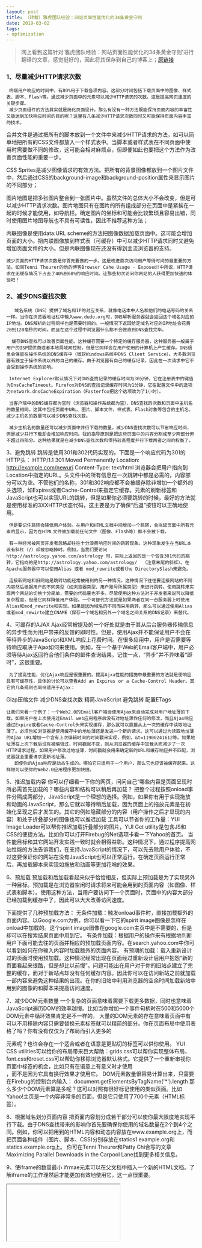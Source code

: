 ```yaml
---
layout: post
title: （转载）雅虎团队经验：网站页面性能优化的34条黄金守则
date: 2019-03-02
tags:
- optimization
---
```


> 网上看到这篇针对‘雅虎团队经验：网站页面性能优化的34条黄金守则’进行翻译的文章，感觉挺好的，因此将其保存到自己的博客上；[原链接](http://www.cnblogs.com/li0803/archive/2009/09/20/1570581.html)


### 1、尽量减少HTTP请求次数 
     终端用户响应的时间中，有80%用于下载各项内容。这部分时间包括下载页面中的图像、样式表、脚本、Flash等。通过减少页面中的元素可以减少HTTP请求的次数。这是提高网页速度的关键步骤。 
     减少页面组件的方法其实就是简化页面设计。那么有没有一种方法既能保持页面内容的丰富性又能达到加快响应时间的目的呢？这里有几条减少HTTP请求次数同时又可能保持页面内容丰富的技术。

合并文件是通过把所有的脚本放到一个文件中来减少HTTP请求的方法，如可以简单地把所有的CSS文件都放入一个样式表中。当脚本或者样式表在不同页面中使用时需要做不同的修改，这可能会相对麻烦点，但即便如此也要把这个方法作为改善页面性能的重要一步。

CSS Sprites是减少图像请求的有效方法。把所有的背景图像都放到一个图片文件中，然后通过CSS的background-image和background-position属性来显示图片的不同部分；

图片地图是把多张图片整合到一张图片中。虽然文件的总体大小不会改变，但是可以减少HTTP请求次数。图片地图只有在图片的所有组成部分在页面中是紧挨在一起的时候才能使用，如导航栏。确定图片的坐标和可能会比较繁琐且容易出错，同时使用图片地图导航也不具有可读性，因此不推荐这种方法；

内联图像是使用data:URL scheme的方法把图像数据加载页面中。这可能会增加页面的大小。把内联图像放到样式表（可缓存）中可以减少HTTP请求同时又避免增加页面文件的大小。但是内联图像现在还没有得到主流浏览器的支持。

    减少页面的HTTP请求次数是你首先要做的一步。这是改进首次访问用户等待时间的最重要的方法。如同Tenni Theurer的他的博客Browser Cahe Usage - Exposed!中所说，HTTP请求在无缓存情况下占去了40%到60%的响应时间。让那些初次访问你网站的人获得更加快速的体验吧！

### 2、减少DNS查找次数 
       域名系统（DNS）提供了域名和IP的对应关系，就像电话本中人名和他们的电话号码的关系一样。当你在浏览器地址栏中输入www.dudo.org时，DNS解析服务器就会返回这个域名对应的IP地址。DNS解析的过程同样也是需要时间的。一般情况下返回给定域名对应的IP地址会花费20到120毫秒的时间。而且在这个过程中浏览器什么都不会做直到DNS查找完毕。

      缓存DNS查找可以改善页面性能。这种缓存需要一个特定的缓存服务器，这种服务器一般属于用户的ISP提供商或者本地局域网控制，但是它同样会在用户使用的计算机上产生缓存。DNS信息会保留在操作系统的DNS缓存中（微软Windows系统中DNS Client Service）。大多数浏览器有独立于操作系统以外的自己的缓存。由于浏览器有自己的缓存记录，因此在一次请求中它不会受到操作系统的影响。

     Internet Explorer默认情况下对DNS查找记录的缓存时间为30分钟，它在注册表中的键值为DnsCacheTimeout。Firefox对DNS的查找记录缓存时间为1分钟，它在配置文件中的选项为network.dnsCacheExpiration（Fasterfox把这个选项改为了1小时）。

     当客户端中的DNS缓存都为空时（浏览器和操作系统都为空），DNS查找的次数和页面中主机名的数量相同。这其中包括页面中URL、图片、脚本文件、样式表、Flash对象等包含的主机名。减少主机名的数量可以减少DNS查找次数。

     减少主机名的数量还可以减少页面中并行下载的数量。减少DNS查找次数可以节省响应时间，但是减少并行下载却会增加响应时间。我的指导原则是把这些页面中的内容分割成至少两部分但不超过四部分。这种结果就是在减少DNS查找次数和保持较高程度并行下载两者之间的权衡了。

3、避免跳转 
跳转是使用301和302代码实现的。下面是一个响应代码为301的HTTP头： 
     HTTP/1.1 301 Moved Permanently 
     Location: http://example.com/newuri 
     Content-Type: text/html 
     浏览器会把用户指向到Location中指定的URL。头文件中的所有信息在一次跳转中都是必需的，内容部分可以为空。不管他们的名称，301和302响应都不会被缓存除非增加一个额外的头选项，如Expires或者Cache-Control来指定它缓存。<meat />元素的刷新标签和JavaScript也可以实现URL的跳转，但是如果你必须要跳转的时候，最好的方法就是使用标准的3XXHTTP状态代码，这主要是为了确保“后退”按钮可以正确地使用。

     但是要记住跳转会降低用户体验。在用户和HTML文档中间增加一个跳转，会拖延页面中所有元素的显示，因为在HTML文件被加载前任何文件（图像、Flash等）都不会被下载。

     有一种经常被网页开发者忽略却往往十分浪费响应时间的跳转现象。这种现象发生在当URL本该有斜杠（/）却被忽略掉时。例如，当我们要访问http://astrology.yahoo.com/astrology 时，实际上返回的是一个包含301代码的跳转，它指向的是http://astrology.yahoo.com/astrology/  （注意末尾的斜杠）。在Apache服务器中可以使用Alias 或者 mod_rewrite或者the DirectorySlash来避免。

     连接新网站和旧网站是跳转功能经常被用到的另一种情况。这种情况下往往要连接网站的不同内容然后根据用户的不同类型（如浏览器类型、用户账号所属类型）来进行跳转。使用跳转来实现两个网站的切换十分简单，需要的代码量也不多。尽管使用这种方法对于开发者来说可以降低复杂程度，但是它同样降低用户体验。一个可替代方法就是如果两者在同一台服务器上时使用Alias和mod_rewrite和实现。如果是因为域名的不同而采用跳转，那么可以通过使用Alias或者mod_rewirte建立CNAME（保存一个域名和另外一个域名之间关系的DNS记录）来替代。

4、可缓存的AJAX 
     Ajax经常被提及的一个好处就是由于其从后台服务器传输信息的异步性而为用户带来的反馈的即时性。但是，使用Ajax并不能保证用户不会在等待异步的JavaScript和XML响应上花费时间。在很多应用中，用户是否需要等待响应取决于Ajax如何来使用。例如，在一个基于Web的Email客户端中，用户必须等待Ajax返回符合他们条件的邮件查询结果。记住一点，“异步”并不异味着“即时”，这很重要。

     为了提高性能，优化Ajax响应是很重要的。提高Ajxa性能的措施中最重要的方法就是使响应具有可缓存性，具体的讨论可以查看Add an Expires or a Cache-Control Header。其它的几条规则也同样适用于Ajax： 
   Gizp压缩文件 
   减少DNS查找次数 
   精简JavaScript 
   避免跳转 
   配置ETags

    让我们来看一个例子：一个Web2.0的Email客户端会使用Ajax来自动完成对用户地址薄的下载。如果用户在上次使用过Email web应用程序后没有对地址薄作任何的修改，而且Ajax响应通过Expire或者Cacke-Control头来实现缓存，那么就可以直接从上一次的缓存中读取地址薄了。必须告知浏览器是使用缓存中的地址薄还是发送一个新的请求。这可以通过为读取地址薄的Ajax URL增加一个含有上次编辑时间的时间戳来实现，例如，&t=11900241612等。如果地址薄在上次下载后没有被编辑过，时间戳就不变，则从浏览器的缓存中加载从而减少了一次HTTP请求过程。如果用户修改过地址薄，时间戳就会用来确定新的URL和缓存响应并不匹配，浏览器就会重要请求更新地址薄。 
       即使你的Ajxa响应是动态生成的，哪怕它只适用于一个用户，那么它也应该被缓存起来。这样做可以使你的Web2.0应用程序更加快捷。

5、推迟加载内容 
       你可以仔细看一下你的网页，问问自己“哪些内容是页面呈现时所必需首先加载的？哪些内容和结构可以稍后再加载？ 
       把整个过程按照onload事件分隔成两部分，JavaScript是一个理想的选择。例如，如果你有用于实现拖放和动画的JavaScript，那么它就以等待稍后加载，因为页面上的拖放元素是在初始化呈现之后才发生的。其它的例如隐藏部分的内容（用户操作之后才显现的内容）和处于折叠部分的图像也可以推迟加载 
       工具可以节省你的工作量：YUI Image Loader可以帮你推迟加载折叠部分的图片，YUI Get utility是包含JS和 CSS的便捷方法。比如你可以打开Firebug的Net选项卡看一下Yahoo的首页。 
       当性能目标和其它网站开发实践一致时就会相得益彰。这种情况下，通过程序提高网站性能的方法告诉我们，在支持JavaScript的情况下，可以先去除用户体验，不过这要保证你的网站在没有JavaScript也可以正常运行。在确定页面运行正常后，再加载脚本来实现如拖放和动画等更加花哨的效果。

6、预加载 
       预加载和后加载看起来似乎恰恰相反，但实际上预加载是为了实现另外一种目标。预加载是在浏览器空闲时请求将来可能会用到的页面内容（如图像、样式表和脚本）。使用这种方法，当用户要访问下一个页面时，页面中的内容大部分已经加载到缓存中了，因此可以大大改善访问速度。

下面提供了几种预加载方法： 
无条件加载：触发onload事件时，直接加载额外的页面内容。以Google.com为例，你可以看一下它的spirit image图像是怎样在onload中加载的。这个spirit image图像在google.com主页中是不需要的，但是却可以在搜索结果页面中用到它。 
有条件加载：根据用户的操作来有根据地判断用户下面可能去往的页面并相应的预加载页面内容。在search.yahoo.com中你可以看到如何在你输入内容时加载额外的页面内容。 
有预期的加载：载入重新设计过的页面时使用预加载。这种情况经常出现在页面经过重新设计后用户抱怨“新的页面看起来很酷，但是却比以前慢”。问题可能出在用户对于你的旧站点建立了完整的缓存，而对于新站点却没有任何缓存内容。因此你可以在访问新站之前就加载一部内容来避免这种结果的出现。在你的旧站中利用浏览器的空余时间加载新站中用到的图像的和脚本来提高访问速度。

7、减少DOM元素数量 
       一个复杂的页面意味着需要下载更多数据，同时也意味着JavaScript遍历DOM的效率越慢。比如当你增加一个事件句柄时在500和5000个DOM元素中循环效果肯定是不一样的。 
      大量的DOM元素的存在意味着页面中有可以不用移除内容只需要替换元素标签就可以精简的部分。你在页面布局中使用表格了吗？你有没有仅仅为了布局而引入更多的<div>元素呢？也许会存在一个适合或者在语意是更贴切的标签可以供你使用。 
       YUI CSS utilities可以给你的布局带来巨大帮助：grids.css可以帮你实现整体布局，font.css和reset.css可以帮助你移除浏览器默认格式。它提供了一个重新审视你页面中标签的机会，比如只有在语意上有意义时才使用<div>，而不是因为它具有换行效果才使用它。 
     DOM元素数量很容易计算出来，只需要在Firebug的控制台内输入： 
document.getElementsByTagName('*').length 
       那么多少个DOM元素算是多呢？这可以对照有很好标记使用的类似页面。比如Yahoo!主页是一个内容非常多的页面，但是它只使用了700个元素（HTML标签）。

8、根据域名划分页面内容 
     把页面内容划分成若干部分可以使你最大限度地实现平行下载。由于DNS查找带来的影响你首先要确保你使用的域名数量在2个到4个之间。例如，你可以把用到的HTML内容和动态内容放在www.example.org上，而把页面各种组件（图片、脚本、CSS)分别存放在statics1.example.org和statics.example.org上。 
你可在Tenni Theurer和Patty Chi合写的文章Maximizing Parallel Downloads in the Carpool Lane找到更多相关信息。

9、使iframe的数量最小 
     ifrmae元素可以在父文档中插入一个新的HTML文档。了解iframe的工作理然后才能更加有效地使用它，这一点很重要。

<iframe>优点：
解决加载缓慢的第三方内容如图标和广告等的加载问题 
Security sandbox 
并行加载脚本 
<iframe>的缺点：

即时内容为空，加载也需要时间 
会阻止页面加载 
没有语意 
10、不要出现404错误 
     HTTP请求时间消耗是很大的，因此使用HTTP请求来获得一个没有用处的响应（例如404没有找到页面）是完全没有必要的，它只会降低用户体验而不会有一点好处。 
     有些站点把404错误响应页面改为“你是不是要找***”，这虽然改进了用户体验但是同样也会浪费服务器资源（如数据库等）。最糟糕的情况是指向外部JavaScript的链接出现问题并返回404代码。首先，这种加载会破坏并行加载；其次浏览器会把试图在返回的404响应内容中找到可能有用的部分当作JavaScript代码来执行。

11、使用内容分发网络 
     用户与你网站服务器的接近程度会影响响应时间的长短。把你的网站内容分散到多个、处于不同地域位置的服务器上可以加快下载速度。但是首先我们应该做些什么呢？ 
     按地域布置网站内容的第一步并不是要尝试重新架构你的网站让他们在分发服务器上正常运行。根据应用的需求来改变网站结构，这可能会包括一些比较复杂的任务，如在服务器间同步Session状态和合并数据库更新等。要想缩短用户和内容服务器的距离，这些架构步骤可能是不可避免的。 
     要记住，在终端用户的响应时间中有80%到90%的响应时间用于下载图像、样式表、脚本、Flash等页面内容。这就是网站性能黄金守则。和重新设计你的应用程序架构这样比较困难的任务相比，首先来分布静态内容会更好一点。这不仅会缩短响应时间，而且对于内容分发网络来说它更容易实现。 
     内容分发网络（Content Delivery Network，CDN）是由一系列分散到各个不同地理位置上的Web服务器组成的，它提高了网站内容的传输速度。用于向用户传输内容的服务器主要是根据和用户在网络上的靠近程度来指定的。例如，拥有最少网络跳数（network hops）和响应速度最快的服务器会被选定。 
     一些大型的网络公司拥有自己的CDN，但是使用像Akamai Technologies，Mirror Image Internet， 或者Limelight Networks这样的CDN服务成本却非常高。对于刚刚起步的企业和个人网站来说，可能没有使用CDN的成本预算，但是随着目标用户群的不断扩大和更加全球化，CDN就是实现快速响应所必需的了。以Yahoo来说，他们转移到CDN上的网站程序静态内容节省了终端用户20%以上的响应时间。使用CDN是一个只需要相对简单地修改代码实现显著改善网站访问速度的方法。

12、为文件头指定Expires或Cache-Control 
     这条守则包括两方面的内容： 
对于静态内容：设置文件头过期时间Expires的值为“Never expire”（永不过期） 
对于动态内容：使用恰当的Cache-Control文件头来帮助浏览器进行有条件的请求 
     网页内容设计现在越来越丰富，这就意味着页面中要包含更多的脚本、样式表、图片和Flash。第一次访问你页面的用户就意味着进行多次的HTTP请求，但是通过使用Expires文件头就可以使这样内容具有缓存性。它避免了接下来的页面访问中不必要的HTTP请求。Expires文件头经常用于图像文件，但是应该在所有的内容都使用他，包括脚本、样式表和Flash等。 
     浏览器（和代理）使用缓存来减少HTTP请求的大小和次数以加快页面访问速度。Web服务器在HTTP响应中使用Expires文件头来告诉客户端内容需要缓存多长时间。下面这个例子是一个较长时间的Expires文件头，它告诉浏览器这个响应直到2010年4月15日才过期。 
     Expires: Thu, 15 Apr 2010 20:00:00 GMT 
     如果你使用的是Apache服务器，可以使用ExpiresDefault来设定相对当前日期的过期时间。下面这个例子是使用ExpiresDefault来设定请求时间后10年过期的文件头： 
     ExpiresDefault "access plus 10 years" 
     要切记，如果使用了Expires文件头，当页面内容改变时就必须改变内容的文件名。依Yahoo!来说我们经常使用这样的步骤：在内容的文件名中加上版本号，如yahoo_2.0.6.js。 
     使用Expires文件头只有会在用户已经访问过你的网站后才会起作用。当用户首次访问你的网站时这对减少HTTP请求次数来说是无效的，因为浏览器的缓存是空的。因此这种方法对于你网站性能的改进情况要依据他们“预缓存”存在时对你页面的点击频率（“预缓存”中已经包含了页面中的所有内容）。Yahoo!建立了一套测量方法，我们发现所有的页面浏览量中有75~85%都有“预缓存”。通过使用Expires文件头，增加了缓存在浏览器中内容的数量，并且可以在用户接下来的请求中再次使用这些内容，这甚至都不需要通过用户发送一个字节的请求。

13、Gzip压缩文件内容 
     网络传输中的HTTP请求和应答时间可以通过前端机制得到显著改善。的确，终端用户的带宽、互联网提供者、与对等交换点的靠近程度等都不是网站开发者所能决定的。但是还有其他因素影响着响应时间。通过减小HTTP响应的大小可以节省HTTP响应时间。 
     从HTTP/1.1开始，web客户端都默认支持HTTP请求中有Accept-Encoding文件头的压缩格式：   
     Accept-Encoding: gzip, deflate 
     如果web服务器在请求的文件头中检测到上面的代码，就会以客户端列出的方式压缩响应内容。Web服务器把压缩方式通过响应文件头中的Content-Encoding来返回给浏览器。 
     Content-Encoding: gzip 
     Gzip是目前最流行也是最有效的压缩方式。这是由GNU项目开发并通过RFC 1952来标准化的。另外仅有的一个压缩格式是deflate，但是它的使用范围有限效果也稍稍逊色。 
     Gzip大概可以减少70%的响应规模。目前大约有90%通过浏览器传输的互联网交换支持gzip格式。如果你使用的是Apache，gzip模块配置和你的版本有关：Apache 1.3使用mod_zip，而Apache 2.x使用moflate。 
     浏览器和代理都会存在这样的问题：浏览器期望收到的和实际接收到的内容会存在不匹配的现象。幸好，这种特殊情况随着旧式浏览器使用量的减少在减少。Apache模块会通过自动添加适当的Vary响应文件头来避免这种状况的出现。 
     服务器根据文件类型来选择需要进行gzip压缩的文件，但是这过于限制了可压缩的文件。大多数web服务器会压缩HTML文档。对脚本和样式表进行压缩同样也是值得做的事情，但是很多web服务器都没有这个功能。实际上，压缩任何一个文本类型的响应，包括XML和JSON，都值得的。图像和PDF文件由于已经压缩过了所以不能再进行gzip压缩。如果试图gizp压缩这些文件的话不但会浪费CPU资源还会增加文件的大小。 
     Gzip压缩所有可能的文件类型是减少文件体积增加用户体验的简单方法。

14、配置ETag 
     Entity tags（ETags）（实体标签）是web服务器和浏览器用于判断浏览器缓存中的内容和服务器中的原始内容是否匹配的一种机制（“实体”就是所说的“内容”，包括图片、脚本、样式表等）。增加ETag为实体的验证提供了一个比使用“last-modified date（上次编辑时间）”更加灵活的机制。Etag是一个识别内容版本号的唯一字符串。唯一的格式限制就是它必须包含在双引号内。原始服务器通过含有ETag文件头的响应指定页面内容的ETag。 
     HTTP/1.1 200 OK 
     Last-Modified: Tue, 12 Dec 2006 03:03:59 GMT 
     ETag: "10c24bc-4ab-457e1c1f" 
     Content-Length: 12195 
     稍后，如果浏览器要验证一个文件，它会使用If-None-Match文件头来把ETag传回给原始服务器。在这个例子中，如果ETag匹配，就会返回一个304状态码，这就节省了12195字节的响应。      GET /i/yahoo.gif HTTP/1.1 
     Host: us.yimg.com 
     If-Modified-Since: Tue, 12 Dec 2006 03:03:59 GMT 
     If-None-Match: "10c24bc-4ab-457e1c1f" 
     HTTP/1.1 304 Not Modified 
     ETag的问题在于，它是根据可以辨别网站所在的服务器的具有唯一性的属性来生成的。当浏览器从一台服务器上获得页面内容后到另外一台服务器上进行验证时ETag就会不匹配，这种情况对于使用服务器组和处理请求的网站来说是非常常见的。默认情况下，Apache和IIS都会把数据嵌入ETag中，这会显著减少多服务器间的文件验证冲突。 
     Apache 1.3和2.x中的ETag格式为inode-size-timestamp。即使某个文件在不同的服务器上会处于相同的目录下，文件大小、权限、时间戳等都完全相同，但是在不同服务器上他们的内码也是不同的。 
     IIS 5.0和IIS 6.0处理ETag的机制相似。IIS中的ETag格式为Filetimestamp:ChangeNumber。用ChangeNumber来跟踪IIS配置的改变。网站所用的不同IIS服务器间ChangeNumber也不相同。 不同的服务器上的Apache和IIS即使对于完全相同的内容产生的ETag在也不相同，用户并不会接收到一个小而快的304响应；相反他们会接收一个正常的200响应并下载全部内容。如果你的网站只放在一台服务器上，就不会存在这个问题。但是如果你的网站是架设在多个服务器上，并且使用Apache和IIS产生默认的ETag配置，你的用户获得页面就会相对慢一点，服务器会传输更多的内容，占用更多的带宽，代理也不会有效地缓存你的网站内容。即使你的内容拥有Expires文件头，无论用户什么时候点击“刷新”或者“重载”按钮都会发送相应的GET请求。 
     如果你没有使用ETag提供的灵活的验证模式，那么干脆把所有的ETag都去掉会更好。Last-Modified文件头验证是基于内容的时间戳的。去掉ETag文件头会减少响应和下次请求中文件的大小。微软的这篇支持文稿讲述了如何去掉ETag。在Apache中，只需要在配置文件中简单添加下面一行代码就可以了： 
     FileETag none

15、尽早刷新输出缓冲 
     当用户请求一个页面时，无论如何都会花费200到500毫秒用于后台组织HTML文件。在这期间，浏览器会一直空闲等待数据返回。在PHP中，你可以使用flush()方法，它允许你把已经编译的好的部分HTML响应文件先发送给浏览器，这时浏览器就会可以下载文件中的内容（脚本等）而后台同时处理剩余的HTML页面。这样做的效果会在后台烦恼或者前台较空闲时更加明显。 
     输出缓冲应用最好的一个地方就是紧跟在<head />之后，因为HTML的头部分容易生成而且头部往往包含CSS和JavaScript文件，这样浏览器就可以在后台编译剩余HTML的同时并行下载它们。 例子：

     ... <!-- css, js --> 
   </head> 
   <?php flush(); ?> 
   <body> 
     ... <!-- content -->

为了证明使用这项技术的好处，Yahoo!搜索率先研究并完成了用户测试。

16、使用GET来完成AJAX请求 
     Yahoo!Mail团队发现，当使用XMLHttpRequest时，浏览器中的POST方法是一个“两步走”的过程：首先发送文件头，然后才发送数据。因此使用GET最为恰当，因为它只需发送一个TCP包（除非你有很多cookie）。IE中URL的最大长度为2K，因此如果你要发送一个超过2K的数据时就不能使用GET了。 
     一个有趣的不同就是POST并不像GET那样实际发送数据。根据HTTP规范，GET意味着“获取”数据，因此当你仅仅获取数据时使用GET更加有意义（从语意上讲也是如此），相反，发送并在服务端保存数据时使用POST。

17、把样式表置于顶部 
     在研究Yahoo!的性能表现时，我们发现把样式表放到文档的<head />内部似乎会加快页面的下载速度。这是因为把样式表放到<head />内会使页面有步骤的加载显示。 
     注重性能的前端服务器往往希望页面有秩序地加载。同时，我们也希望浏览器把已经接收到内容尽可能显示出来。这对于拥有较多内容的页面和网速较慢的用户来说特别重要。向用户返回可视化的反馈，比如进程指针，已经有了较好的研究并形成了正式文档。在我们的研究中HTML页面就是进程指针。当浏览器有序地加载文件头、导航栏、顶部的logo等对于等待页面加载的用户来说都可以作为可视化的反馈。这从整体上改善了用户体验。 
     把样式表放在文档底部的问题是在包括Internet Explorer在内的很多浏览器中这会中止内容的有序呈现。浏览器中止呈现是为了避免样式改变引起的页面元素重绘。用户不得不面对一个空白页面。 
     HTML规范清楚指出样式表要放包含在页面的<head />区域内：“和<a />不同，<link />只能出现在文档的<head />区域内，尽管它可以多次使用它”。无论是引起白屏还是出现没有样式化的内容都不值得去尝试。最好的方案就是按照HTML规范在文档<head />内加载你的样式表。

18、避免使用CSS表达式（Expression） 
     CSS表达式是动态设置CSS属性的强大（但危险）方法。Internet Explorer从第5个版本开始支持CSS表达式。下面的例子中，使用CSS表达式可以实现隔一个小时切换一次背景颜色： 
     background-color: expression( (new Date()).getHours()%2 ? "#B8D4FF" : "#F08A00" ); 
如上所示，expression中使用了JavaScript表达式。CSS属性根据JavaScript表达式的计算结果来设置。expression方法在其它浏览器中不起作用，因此在跨浏览器的设计中单独针对Internet Explorer设置时会比较有用。 
     表达式的问题就在于它的计算频率要比我们想象的多。不仅仅是在页面显示和缩放时，就是在页面滚动、乃至移动鼠标时都会要重新计算一次。给CSS表达式增加一个计数器可以跟踪表达式的计算频率。在页面中随便移动鼠标都可以轻松达到10000次以上的计算量。 
     一个减少CSS表达式计算次数的方法就是使用一次性的表达式，它在第一次运行时将结果赋给指定的样式属性，并用这个属性来代替CSS表达式。如果样式属性必须在页面周期内动态地改变，使用事件句柄来代替CSS表达式是一个可行办法。如果必须使用CSS表达式，一定要记住它们要计算成千上万次并且可能会对你页面的性能产生影响。

19、使用外部JavaScript和CSS 
     很多性能规则都是关于如何处理外部文件的。但是，在你采取这些措施前你可能会问到一个更基本的问题：JavaScript和CSS是应该放在外部文件中呢还是把它们放在页面本身之内呢？ 
     在实际应用中使用外部文件可以提高页面速度，因为JavaScript和CSS文件都能在浏览器中产生缓存。内置在HTML文档中的JavaScript和CSS则会在每次请求中随HTML文档重新下载。这虽然减少了HTTP请求的次数，却增加了HTML文档的大小。从另一方面来说，如果外部文件中的JavaScript和CSS被浏览器缓存，在没有增加HTTP请求次数的同时可以减少HTML文档的大小。 
     关键问题是，外部JavaScript和CSS文件缓存的频率和请求HTML文档的次数有关。虽然有一定的难度，但是仍然有一些指标可以一测量它。如果一个会话中用户会浏览你网站中的多个页面，并且这些页面中会重复使用相同的脚本和样式表，缓存外部文件就会带来更大的益处。 
     许多网站没有功能建立这些指标。对于这些网站来说，最好的坚决方法就是把JavaScript和CSS作为外部文件引用。比较适合使用内置代码的例外就是网站的主页，如Yahoo!主页和My Yahoo!。主页在一次会话中拥有较少（可能只有一次）的浏览量，你可以发现内置JavaScript和CSS对于终端用户来说会加快响应时 间。 
     对于拥有较大浏览量的首页来说，有一种技术可以平衡内置代码带来的HTTP请求减少与通过使用外部文件进行缓存带来的好处。其中一个就是在首页中内置JavaScript和CSS，但是在页面下载完成后动态下载外部文件，在子页面中使用到这些文件时，它们已经缓存到浏览器了。

20、削减JavaScript和CSS 
     精简是指从去除代码不必要的字符减少文件大小从而节省下载时间。消减代码时，所有的注释、不需要的空白字符（空格、换行、tab缩进）等都要去掉。在JavaScript中，由于需要下载的文件体积变小了从而节省了响应时间。精简JavaScript中目前用到的最广泛的两个工具是JSMin和YUI Compressor。YUI Compressor还可用于精简CSS。 
     混淆是另外一种可用于源代码优化的方法。这种方法要比精简复杂一些并且在混淆的过程更易产生问题。在对美国前10大网站的调查中发现，精简也可以缩小原来代码体积的21%，而混淆可以达到25%。尽管混淆法可以更好地缩减代码，但是对于JavaScript来说精简的风险更小。 
     除消减外部的脚本和样式表文件外，&lt;script&gt;和&lt;style&gt;代码块也可以并且应该进行消减。即使你用Gzip压缩过脚本和样式表，精简这些文件仍然可以节省5%以上的空间。由于JavaScript和CSS的功能和体积的增加，消减代码将会获得益处。

21、用<link>代替@import 
     前面的最佳实现中提到CSS应该放置在顶端以利于有序加载呈现。 
     在IE中，页面底部@import和使用<link>作用是一样的，因此最好不要使用它。

22、避免使用滤镜 
     IE独有属性AlphaImageLoader用于修正7.0以下版本中显示PNG图片的半透明效果。这个滤镜的问题在于浏览器加载图片时它会终止内容的呈现并且冻结浏览器。在每一个元素（不仅仅是图片）它都会运算一次，增加了内存开支，因此它的问题是多方面的。 
     完全避免使用AlphaImageLoader的最好方法就是使用PNG8格式来代替，这种格式能在IE中很好地工作。如果你确实需要使用AlphaImageLoader，请使用下划线_filter又使之对IE7以上版本的用户无效。

23、把脚本置于页面底部 
     脚本带来的问题就是它阻止了页面的平行下载。HTTP/1.1 规范建议，浏览器每个主机名的并行下载内容不超过两个。如果你的图片放在多个主机名上，你可以在每个并行下载中同时下载2个以上的文件。但是当下载脚本时，浏览器就不会同时下载其它文件了，即便是主机名不相同。 
     在某些情况下把脚本移到页面底部可能不太容易。比如说，如果脚本中使用了document.write来插入页面内容，它就不能被往下移动了。这里可能还会有作用域的问题。很多情况下，都会遇到这方面的问题。 
     一个经常用到的替代方法就是使用延迟脚本。DEFER属性表明脚本中没有包含document.write，它告诉浏览器继续显示。不幸的是，Firefox并不支持DEFER属性。在Internet Explorer中，脚本可能会被延迟但效果也不会像我们所期望的那样。如果脚本可以被延迟，那么它就可以移到页面的底部。这会让你的页面加载的快一点。

24、剔除重复脚本 
     在同一个页面中重复引用JavaScript文件会影响页面的性能。你可能会认为这种情况并不多见。对于美国前10大网站的调查显示其中有两家存在重复引用脚本的情况。有两种主要因素导致一个脚本被重复引用的奇怪现象发生：团队规模和脚本数量。如果真的存在这种情况，重复脚本会引起不必要的HTTP请求和无用的JavaScript运算，这降低了网站性能。 
     在Internet Explorer中会产生不必要的HTTP请求，而在Firefox却不会。在Internet Explorer中，如果一个脚本被引用两次而且它又不可缓存，它就会在页面加载过程中产生两次HTTP请求。即时脚本可以缓存，当用户重载页面时也会产生额外的HTTP请求。 
     除增加额外的HTTP请求外，多次运算脚本也会浪费时间。在Internet Explorer和Firefox中不管脚本是否可缓存，它们都存在重复运算JavaScript的问题。 
     一个避免偶尔发生的两次引用同一脚本的方法是在模板中使用脚本管理模块引用脚本。在HTML页面中使用<script />标签引用脚本的最常见方法就是： 
     <script type="text/javascript" src="menu_1.0.17.js"></script> 
在PHP中可以通过创建名为insertScript的方法来替代： 
     <?php insertScript("menu.js") ?> 
为了防止多次重复引用脚本，这个方法中还应该使用其它机制来处理脚本，如检查所属目录和为脚本文件名中增加版本号以用于Expire文件头等。

25、减少DOM访问 
     使用JavaScript访问DOM元素比较慢，因此为了获得更多的应该页面，应该做到：
缓存已经访问过的有关元素 
线下更新完节点之后再将它们添加到文档树中 
避免使用JavaScript来修改页面布局 
     有关此方面的更多信息请查看Julien Lecomte在YUI专题中的文章“高性能Ajax应该程序”。

26、开发智能事件处理程序 
     有时候我们会感觉到页面反应迟钝，这是因为DOM树元素中附加了过多的事件句柄并且些事件句病被频繁地触发。这就是为什么说使用event delegation（事件代理）是一种好方法了。如果你在一个div中有10个按钮，你只需要在div上附加一次事件句柄就可以了，而不用去为每一个按钮增加一个句柄。事件冒泡时你可以捕捉到事件并判断出是哪个事件发出的。 
     你同样也不用为了操作DOM树而等待onload事件的发生。你需要做的就是等待树结构中你要访问的元素出现。你也不用等待所有图像都加载完毕。 
     你可能会希望用DOMContentLoaded事件来代替onload，但是在所有浏览器都支持它之前你可使用YUI 事件应用程序中的onAvailable方法。

27、减小Cookie体积 
     HTTP coockie可以用于权限验证和个性化身份等多种用途。coockie内的有关信息是通过HTTP文件头来在web服务器和浏览器之间进行交流的。因此保持coockie尽可能的小以减少用户的响应时间十分重要。 
有关更多信息可以查看Tenni Theurer和Patty Chi的文章“When the Cookie Crumbles”。这们研究中主要包括：

去除不必要的coockie 
使coockie体积尽量小以减少对用户响应的影响 
注意在适应级别的域名上设置coockie以便使子域名不受影响 
设置合理的过期时间。较早地Expire时间和不要过早去清除coockie，都会改善用户的响应时间。 
28、对于页面内容使用无coockie域名 
     当浏览器在请求中同时请求一张静态的图片和发送coockie时，服务器对于这些coockie不会做任何地使用。因此他们只是因为某些负面因素而创建的网络传输。所有你应该确定对于静态内容的请求是无coockie的请求。创建一个子域名并用他来存放所有静态内容。 
     如果你的域名是www.example.org，你可以在static.example.org上存在静态内容。但是，如果你不是在www.example.org上而是在顶级域名example.org设置了coockie，那么所有对于static.example.org的请求都包含coockie。在这种情况下，你可以再重新购买一个新的域名来存在静态内容，并且要保持这个域名是无coockie的。Yahoo!使用的是ymig.com，YouTube使用的是ytimg.com，Amazon使用的是images-anazon.com等等。 
     使用无coockie域名存在静态内容的另外一个好处就是一些代理（服务器）可能会拒绝对coockie的内容请求进行缓存。一个相关的建议就是，如果你想确定应该使用example.org还是www.example.org作为你的一主页，你要考虑到coockie带来的影响。忽略掉www会使你除了把coockie设置到*.example.org（*是泛域名解析，代表了所有子域名译者dudo注）外没有其它选择，因此出于性能方面的考虑最好是使用带有www的子域名并且在它上面设置coockie。

29、优化图像 
     设计人员完成对页面的设计之后，不要急于将它们上传到web服务器，这里还需要做几件事：

你可以检查一下你的GIF图片中图像颜色的数量是否和调色板规格一致。 使用imagemagick中下面的命令行很容易检查： 
identify -verbose image.gif 
如果你发现图片中只用到了4种颜色，而在调色板的中显示的256色的颜色槽，那么这张图片就还有压缩的空间。 
尝试把GIF格式转换成PNG格式，看看是否节省空间。大多数情况下是可以压缩的。由于浏览器支持有限，设计者们往往不太乐意使用PNG格式的图片，不过这都是过去的事情了。现在只有一个问题就是在真彩PNG格式中的alpha通道半透明问题，不过同样的，GIF也不是真彩格式也不支持半透明。因此GIF能做到的，PNG（PNG8）同样也能做到（除了动画）。下面这条简单的命令可以安全地把GIF格式转换为PNG格式： 
convert image.gif image.png 
“我们要说的是：给PNG一个施展身手的机会吧！” 
在所有的PNG图片上运行pngcrush（或者其它PNG优化工具）。例如： 
pngcrush image.png -rem alla -reduce -brute result.png 
在所有的JPEG图片上运行jpegtran。这个工具可以对图片中的出现的锯齿等做无损操作，同时它还可以用于优化和清除图片中的注释以及其它无用信息（如EXIF信息）： 
jpegtran -copy none -optimize -perfect src.jpg dest.jpg 
30、优化CSS Spirite

在Spirite中水平排列你的图片，垂直排列会稍稍增加文件大小； 
Spirite中把颜色较近的组合在一起可以降低颜色数，理想状况是低于256色以便适用PNG8格式； 
便于移动，不要在Spirite的图像中间留有较大空隙。这虽然不大会增加文件大小但对于用户代理来说它需要更少的内存来把图片解压为像素地图。100x100的图片为1万像素，而1000x1000就是100万像素。

31、不要在HTML中缩放图像 
     不要为了在HTML中设置长宽而使用比实际需要大的图片。如果你需要： 
<img width="100" height="100" src="mycat.jpg" alt="My Cat" /> 
那么你的图片（mycat.jpg）就应该是100x100像素而不是把一个500x500像素的图片缩小使用。

32、favicon.ico要小而且可缓存 
     favicon.ico是位于服务器根目录下的一个图片文件。它是必定存在的，因为即使你不关心它是否有用，浏览器也会对它发出请求，因此最好不要返回一个404 Not Found的响应。由于是在同一台服务器上，它每被请求一次coockie就会被发送一次。这个图片文件还会影响下载顺序，例如在IE中当你在onload中请求额外的文件时，favicon会在这些额外内容被加载前下载。 
     因此，为了减少favicon.ico带来的弊端，要做到：

文件尽量地小，最好小于1K 
在适当的时候（也就是你不要打算再换favicon.ico的时候，因为更换新文件时不能对它进行重命名）为它设置Expires文件头。你可以很安全地把Expires文件头设置为未来的几个月。你可以通过核对当前favicon.ico的上次编辑时间来作出判断。 
Imagemagick可以帮你创建小巧的favicon。

33、保持单个内容小于25K 
     这条限制主要是因为iPhone不能缓存大于25K的文件。注意这里指的是解压缩后的大小。由于单纯gizp压缩可能达不要求，因此精简文件就显得十分重要。 
     查看更多信息，请参阅Wayne Shea和Tenni Theurer的文件“Performance Research, Part 5: iPhone Cacheability - Making it Stick”。

34、打包组件成复合文本 
     把页面内容打包成复合文本就如同带有多附件的Email，它能够使你在一个HTTP请求中取得多个组件（切记：HTTP请求是很奢侈的）。当你使用这条规则时，首先要确定用户代理是否支持（iPhone就不支持）。